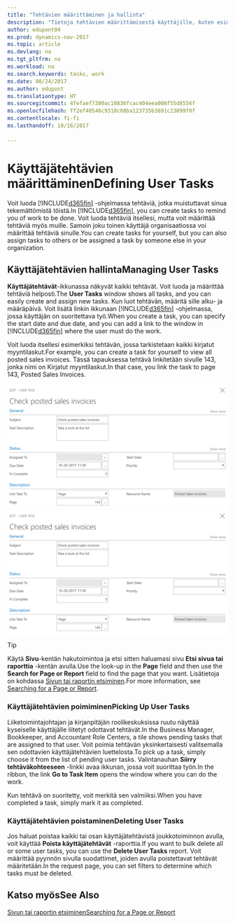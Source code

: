 ```yaml
---
title: "Tehtävien määrittäminen ja hallinta"
description: "Tietoja tehtävien määrittämisestä käyttäjille, kuten esimerkiksi kirjanpitäjälle, Dynamics NAV -ohjelmassa"
author: edupont04
ms.prod: dynamics-nav-2017
ms.topic: article
ms.devlang: na
ms.tgt_pltfrm: na
ms.workload: na
ms.search.keywords: tasks, work
ms.date: 08/24/2017
ms.author: edupont
ms.translationtype: HT
ms.sourcegitcommit: 4fefaef7380ac10836fcac404eea006f55d8556f
ms.openlocfilehash: ff2ef40546c9318c08ba123735b3691c23099f0f
ms.contentlocale: fi-fi
ms.lasthandoff: 10/16/2017

---
```

# <a name="defining-user-tasks"></a><span data-ttu-id="8f21a-103">Käyttäjätehtävien määrittäminen</span><span class="sxs-lookup"><span data-stu-id="8f21a-103">Defining User Tasks</span></span>
<span data-ttu-id="8f21a-104">Voit luoda [!INCLUDE[d365fin](includes/d365fin_md.md)] -ohjelmassa tehtäviä, jotka muistuttavat sinua tekemättömistä töistä.</span><span class="sxs-lookup"><span data-stu-id="8f21a-104">In [!INCLUDE[d365fin](includes/d365fin_md.md)], you can create tasks to remind you of work to be done.</span></span> <span data-ttu-id="8f21a-105">Voit luoda tehtäviä itsellesi, mutta voit määrittää tehtäviä myös muille. Samoin joku toinen käyttäjä organisaatiossa voi määrittää tehtäviä sinulle.</span><span class="sxs-lookup"><span data-stu-id="8f21a-105">You can create tasks for yourself, but you can also assign tasks to others or be assigned a task by someone else in your organization.</span></span>  

## <a name="managing-user-tasks"></a><span data-ttu-id="8f21a-106">Käyttäjätehtävien hallinta</span><span class="sxs-lookup"><span data-stu-id="8f21a-106">Managing User Tasks</span></span>
<span data-ttu-id="8f21a-107">**Käyttäjätehtävät**-ikkunassa näkyvät kaikki tehtävät. Voit luoda ja määrittää tehtäviä helposti.</span><span class="sxs-lookup"><span data-stu-id="8f21a-107">The **User Tasks** window shows all tasks, and you can easily create and assign new tasks.</span></span> <span data-ttu-id="8f21a-108">Kun luot tehtävän, määritä sille alku- ja määräpäivä. Voit lisätä linkin ikkunaan [!INCLUDE[d365fin](includes/d365fin_md.md)] -ohjelmassa, jossa käyttäjän on suoritettava työ.</span><span class="sxs-lookup"><span data-stu-id="8f21a-108">When you create a task, you can specify the start date and due date, and you can add a link to the window in [!INCLUDE[d365fin](includes/d365fin_md.md)] where the user must do the work.</span></span>  

<span data-ttu-id="8f21a-109">Voit luoda itsellesi esimerkiksi tehtävän, jossa tarkistetaan kaikki kirjatut myyntilaskut.</span><span class="sxs-lookup"><span data-stu-id="8f21a-109">For example, you can create a task for yourself to view all posted sales invoices.</span></span> <span data-ttu-id="8f21a-110">Tässä tapauksessa tehtävä linkitetään sivulle 143, jonka nimi on Kirjatut myyntilaskut.</span><span class="sxs-lookup"><span data-stu-id="8f21a-110">In that case, you link the task to page 143, Posted Sales Invoices.</span></span>  

<span data-ttu-id="8f21a-111">![Esimerkki käyttäjätehtävästä](media/across-user-tasks/sample-user-task.png "Esimerkki käyttäjätehtävästä")</span><span class="sxs-lookup"><span data-stu-id="8f21a-111">![Example of a User Task](media/across-user-tasks/sample-user-task.png "Example of a user task")</span></span>

> [!TIP]  
>  <span data-ttu-id="8f21a-112">Käytä **Sivu**-kentän hakutoimintoa ja etsi sitten haluamasi sivu **Etsi sivua tai raporttia** -kentän avulla.</span><span class="sxs-lookup"><span data-stu-id="8f21a-112">Use the look-up in the **Page** field and then use the **Search for Page or Report** field to find the page that you want.</span></span> <span data-ttu-id="8f21a-113">Lisätietoja on kohdassa [Sivun tai raportin etsiminen](ui-search.md).</span><span class="sxs-lookup"><span data-stu-id="8f21a-113">For more information, see [Searching for a Page or Report](ui-search.md).</span></span>  

### <a name="picking-up-user-tasks"></a><span data-ttu-id="8f21a-114">Käyttäjätehtävien poimiminen</span><span class="sxs-lookup"><span data-stu-id="8f21a-114">Picking Up User Tasks</span></span>
<span data-ttu-id="8f21a-115">Liiketoimintajohtajan ja kirjanpitäjän roolikeskuksissa ruutu näyttää kyseiselle käyttäjälle liitetyt odottavat tehtävät.</span><span class="sxs-lookup"><span data-stu-id="8f21a-115">In the Business Manager, Bookkeeper, and Accountant Role Centers, a tile shows pending tasks that are assigned to that user.</span></span> <span data-ttu-id="8f21a-116">Voit poimia tehtävän yksinkertaisesti valitsemalla sen odottavien käyttäjätehtävien luettelosta.</span><span class="sxs-lookup"><span data-stu-id="8f21a-116">To pick up a task, simply choose it from the list of pending user tasks.</span></span> <span data-ttu-id="8f21a-117">Valintanauhan **Siirry tehtäväkohteeseen** -linkki avaa ikkunan, jossa voit suorittaa työn.</span><span class="sxs-lookup"><span data-stu-id="8f21a-117">In the ribbon, the link **Go to Task Item** opens the window where you can do the work.</span></span>  

<span data-ttu-id="8f21a-118">Kun tehtävä on suoritetty, voit merkitä sen valmiiksi.</span><span class="sxs-lookup"><span data-stu-id="8f21a-118">When you have completed a task, simply mark it as completed.</span></span>  

### <a name="deleting-user-tasks"></a><span data-ttu-id="8f21a-119">Käyttäjätehtävien poistaminen</span><span class="sxs-lookup"><span data-stu-id="8f21a-119">Deleting User Tasks</span></span>
<span data-ttu-id="8f21a-120">Jos haluat poistaa kaikki tai osan käyttäjätehtävistä joukkotoiminnon avulla, voit käyttää **Poista käyttäjätehtävät** -raporttia.</span><span class="sxs-lookup"><span data-stu-id="8f21a-120">If you want to bulk delete all or some user tasks, you can use the **Delete User Tasks** report.</span></span> <span data-ttu-id="8f21a-121">Voit määrittää pyynnön sivulla suodattimet, joiden avulla poistettavat tehtävät määritetään.</span><span class="sxs-lookup"><span data-stu-id="8f21a-121">In the request page, you can set filters to determine which tasks must be deleted.</span></span>  

## <a name="see-also"></a><span data-ttu-id="8f21a-122">Katso myös</span><span class="sxs-lookup"><span data-stu-id="8f21a-122">See Also</span></span>
[<span data-ttu-id="8f21a-123">Sivun tai raportin etsiminen</span><span class="sxs-lookup"><span data-stu-id="8f21a-123">Searching for a Page or Report</span></span>](ui-search.md)  


